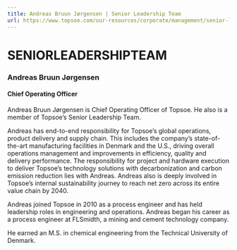 ```yaml
---
title: Andreas Bruun Jørgensen | Senior Leadership Team
url: https://www.topsoe.com/our-resources/corporate/management/senior-leadership-team/andreas-bruun-jorgensen#main-content
---
```


# SENIORLEADERSHIPTEAM

### Andreas Bruun Jørgensen

#### Chief Operating Officer

Andreas Bruun Jørgensen is Chief Operating Officer of Topsoe. He also is a member of Topsoe’s Senior Leadership Team.

Andreas has end-to-end responsibility for Topsoe’s global operations, product delivery and supply chain. This includes the company’s state-of-the-art manufacturing facilities in Denmark and the U.S., driving overall operations management and improvements in efficiency, quality and delivery performance. The responsibility for project and hardware execution to deliver Topsoe’s technology solutions with decarbonization and carbon emission reduction lies with Andreas. Andreas also is deeply involved in Topsoe’s internal sustainability journey to reach net zero across its entire value chain by 2040.

Andreas joined Topsoe in 2010 as a process engineer and has held leadership roles in engineering and operations. Andreas began his career as a process engineer at FLSmidth, a mining and cement technology company.

He earned an M.S. in chemical engineering from the Technical University of Denmark.